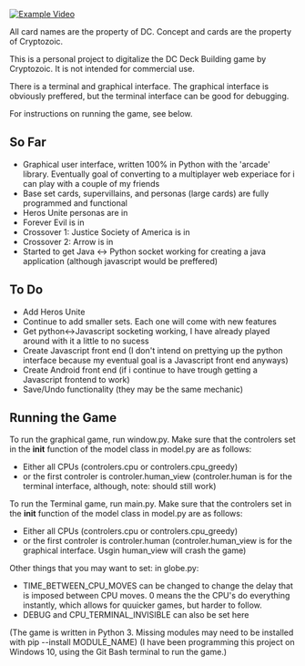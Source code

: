 [![Example Video](http://img.youtube.com/vi/GN4hQf9lxzs/0.jpg)](https://www.youtube.com/watch?v=GN4hQf9lxzs&t=15s)



All card names are the property of DC.  Concept and cards are the property of Cryptozoic.


This is a personal project to digitalize the DC Deck Building game by Cryptozoic.  It is not intended for commercial use.

There is a terminal and graphical interface.  The graphical interface is obviously preffered, but the terminal interface can be good for debugging.

For instructions on running the game, see below.

So Far
------

* Graphical user interface, written 100% in Python with the 'arcade' library.  Eventually goal of converting to a multiplayer web experiace for i can play with a couple of my friends
* Base set cards, supervillains, and personas (large cards) are fully programmed and functional
* Heros Unite personas are in
* Forever Evil is in
* Crossover 1: Justice Society of America is in
* Crossover 2: Arrow is in
* Started to get Java <-> Python socket working for creating a java application (although javascript would be preffered)

To Do
-----

* Add Heros Unite
* Continue to add smaller sets. Each one will come with new features
* Get python<->Javascript socketing working, I have already played around with it a little to no sucess
* Create Javascript front end (I don't intend on prettying up the python interface because my eventual goal is a Javascript front end anyways)
* Create Android front end (if i continue to have trough getting a Javascript frontend to work)
* Save/Undo functionality (they may be the same mechanic)


Running the Game
----------------

To run the graphical game, run window.py.
Make sure that the controlers set in the __init__ function of the model class in model.py are as follows:
* Either all CPUs (controlers.cpu or controlers.cpu_greedy)
* or the first controler is controler.human_view (controler.human is for the terminal interface, although, note: should still work)

To run the Terminal game, run main.py.
Make sure that the controlers set in the __init__ function of the model class in model.py are as follows:
* Either all CPUs (controlers.cpu or controlers.cpu_greedy)
* or the first controler is controler.human (controler.human_view is for the graphical interface.  Usgin human_view will crash the game)

Other things that you may want to set:
in globe.py:
* TIME_BETWEEN_CPU_MOVES can be changed to change the delay that is imposed between CPU moves.  0 means the the CPU's do everything instantly, which allows for quuicker games, but harder to follow.
* DEBUG and CPU_TERMINAL_INVISIBLE can also be set here


(The game is written in Python 3.  Missing modules may need to be installed with pip --install MODULE_NAME)
(I have been programming this project on Windows 10, using the Git Bash terminal to run the game.)
